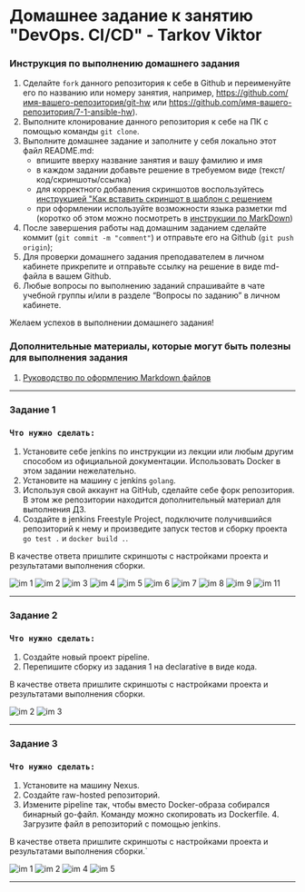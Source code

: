# Домашнее задание к занятию "DevOps. СI/СD" - Tarkov Viktor


### Инструкция по выполнению домашнего задания

   1. Сделайте `fork` данного репозитория к себе в Github и переименуйте его по названию или номеру занятия, например, https://github.com/имя-вашего-репозитория/git-hw или  https://github.com/имя-вашего-репозитория/7-1-ansible-hw).
   2. Выполните клонирование данного репозитория к себе на ПК с помощью команды `git clone`.
   3. Выполните домашнее задание и заполните у себя локально этот файл README.md:
      - впишите вверху название занятия и вашу фамилию и имя
      - в каждом задании добавьте решение в требуемом виде (текст/код/скриншоты/ссылка)
      - для корректного добавления скриншотов воспользуйтесь [инструкцией "Как вставить скриншот в шаблон с решением](https://github.com/netology-code/sys-pattern-homework/blob/main/screen-instruction.md)
      - при оформлении используйте возможности языка разметки md (коротко об этом можно посмотреть в [инструкции  по MarkDown](https://github.com/netology-code/sys-pattern-homework/blob/main/md-instruction.md))
   4. После завершения работы над домашним заданием сделайте коммит (`git commit -m "comment"`) и отправьте его на Github (`git push origin`);
   5. Для проверки домашнего задания преподавателем в личном кабинете прикрепите и отправьте ссылку на решение в виде md-файла в вашем Github.
   6. Любые вопросы по выполнению заданий спрашивайте в чате учебной группы и/или в разделе “Вопросы по заданию” в личном кабинете.
   
Желаем успехов в выполнении домашнего задания!
   
### Дополнительные материалы, которые могут быть полезны для выполнения задания

1. [Руководство по оформлению Markdown файлов](https://gist.github.com/Jekins/2bf2d0638163f1294637#Code)

---

### Задание 1

### `Что нужно сделать:`

   1. Установите себе jenkins по инструкции из лекции или любым другим способом из официальной документации. Использовать Docker в этом задании нежелательно.    
   2. Установите на машину с jenkins `golang`.
   3. Используя свой аккаунт на GitHub, сделайте себе форк репозитория. В этом же репозитории находится дополнительный материал для выполнения ДЗ.
   4. Создайте в jenkins Freestyle Project, подключите получившийся репозиторий к нему и произведите запуск тестов и сборку проекта `go test .` и `docker build .`.

В качестве ответа пришлите скриншоты с настройками проекта и результатами выполнения сборки.

![im 1](img/31.png)
![im 2](img/32.png)
![im 3](img/33.png)
![im 4](img/34.png)
![im 5](img/35.png)
![im 6](img/36.png)
![im 7](img/37.png)
![im 8](img/38.png)
![im 9](img/39.png)
![im 11](img/41.png)

---

### Задание 2

### `Что нужно сделать:`

   1. Создайте новый проект pipeline.
   2. Перепишите сборку из задания 1 на declarative в виде кода.

В качестве ответа пришлите скриншоты с настройками проекта и результатами выполнения сборки.

![im 2](img/43.png)
![im 3](img/44.png)

---

### Задание 3

### `Что нужно сделать:`

   1. Установите на машину Nexus.
   2. Создайте raw-hosted репозиторий.
   3. Измените pipeline так, чтобы вместо Docker-образа собирался бинарный go-файл. 
   Команду можно скопировать из Dockerfile.
    4. Загрузите файл в репозиторий с помощью jenkins.

В качестве ответа пришлите скриншоты с настройками проекта и результатами выполнения сборки.`

![im 1](img/51.png)
![im 2](img/52.png)
![im 4](img/54.png)
![im 5](img/55.png)

---
